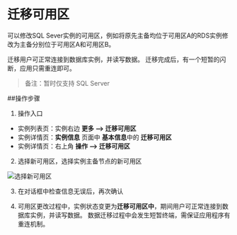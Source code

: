 # 迁移可用区
可以修改SQL Sever实例的可用区，例如将原先主备均位于可用区A的RDS实例修改为主备分别位于可用区A和可用区B。

迁移用户可正常连接到数据库实例，并读写数据。 迁移完成后，有一个短暂的闪断，应用只需重连即可。

> 备注：暂时仅支持 SQL Server

##操作步骤
1. 操作入口
- 实例列表页：实例右边 **更多 --> 迁移可用区**
- 实例详情页：**实例信息** 页面中 **基本信息**中的 **迁移可用区**
- 实例详情页：右上角 **操作 --> 迁移可用区**
2. 选择新可用区，选择实例主备节点的新可用区

![选择新可用区](../../../../../image/RDS/Migrate-AZ-1.png)

3. 在对话框中检查信息无误后，再次确认

4. 可用区更改过程中，实例状态变更为**迁移可用区中**，期间用户可正常连接到数据库实例，并读写数据。 数据迁移过程中会发生短暂终端，需保证应用程序有重连机制。
